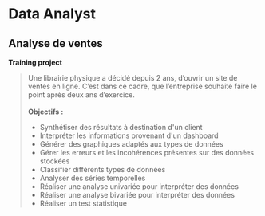# Data Analyst
## Analyse de ventes
**Training project**
> Une librairie physique a décidé depuis 2 ans, d’ouvrir un site de ventes en ligne. C’est dans ce cadre, que l’entreprise souhaite faire le point après deux ans d’exercice.<br/> <br/>**Objectifs :** <ul><li>Synthétiser des résultats à destination d'un client</li> <li>Interpréter les informations provenant d'un dashboard</li> <li>Générer des graphiques adaptés aux types de données</li><li>
Gérer les erreurs et les incohérences présentes sur des données stockées</li><li>
Classifier différents types de données</li><li>
Analyser des séries temporelles</li><li>
Réaliser une analyse univariée pour interpréter des données</li><li>
Réaliser une analyse bivariée pour interpréter des données</li><li>
Réaliser un test statistique</li></ul>
